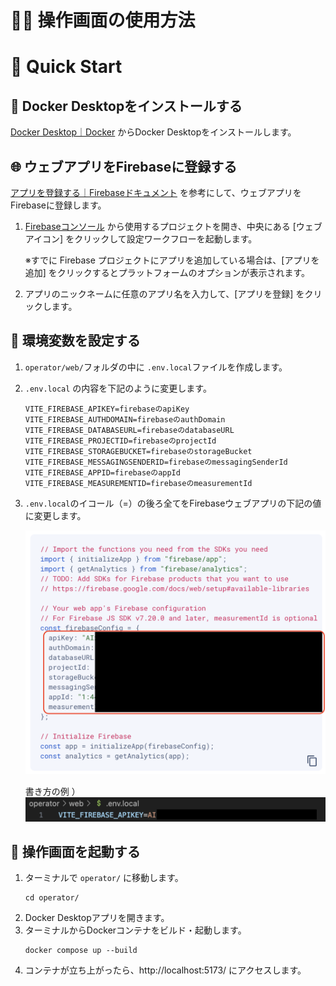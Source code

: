 # :technologist: 操作画面の使用方法

# 🚀 Quick Start

## :whale: Docker Desktopをインストールする
[Docker Desktop｜Docker](https://www.docker.com/ja-jp/products/docker-desktop/) からDocker Desktopをインストールします。

## :globe_with_meridians: ウェブアプリをFirebaseに登録する
[アプリを登録する｜Firebaseドキュメント](https://firebase.google.com/docs/web/setup?hl=ja#register-app) を参考にして、ウェブアプリをFirebaseに登録します。

1. [Firebaseコンソール](https://console.firebase.google.com/?hl=ja) から使用するプロジェクトを開き、中央にある [ウェブアイコン] をクリックして設定ワークフローを起動します。

    ※すでに Firebase プロジェクトにアプリを追加している場合は、[アプリを追加] をクリックするとプラットフォームのオプションが表示されます。

2. アプリのニックネームに任意のアプリ名を入力して、[アプリを登録] をクリックします。

## :nut_and_bolt: 環境変数を設定する
1. `operator/web/`フォルダの中に `.env.local`ファイルを作成します。

2. `.env.local` の内容を下記のように変更します。

    ```
    VITE_FIREBASE_APIKEY=firebaseのapiKey
    VITE_FIREBASE_AUTHDOMAIN=firebaseのauthDomain
    VITE_FIREBASE_DATABASEURL=firebaseのdatabaseURL
    VITE_FIREBASE_PROJECTID=firebaseのprojectId
    VITE_FIREBASE_STORAGEBUCKET=firebaseのstorageBucket
    VITE_FIREBASE_MESSAGINGSENDERID=firebaseのmessagingSenderId
    VITE_FIREBASE_APPID=firebaseのappId
    VITE_FIREBASE_MEASUREMENTID=firebaseのmeasurementId
    ```

3. `.env.local`のイコール（=）の後ろ全てをFirebaseウェブアプリの下記の値に変更します。

    ![FirebaseSDKExample](Images/FirebaseSDKExample.png)

    書き方の例 ）
        ![EnvFileExample](Images/EnvFileExample.png)


## :runner: 操作画面を起動する
1. ターミナルで `operator/` に移動します。
    ```
    cd operator/
    ```
2. Docker Desktopアプリを開きます。
2. ターミナルからDockerコンテナをビルド・起動します。
    ```
    docker compose up --build
    ```
3. コンテナが立ち上がったら、http://localhost:5173/ にアクセスします。